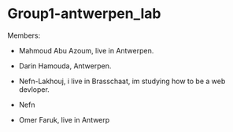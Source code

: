 # Group1-antwerpen_lab
Members:
- Mahmoud Abu Azoum, live in Antwerpen.
- Darin Hamouda, Antwerpen.

- Nefn-Lakhouj, i live in Brasschaat, im studying how to be a web devloper.


- Nefn
- Omer Faruk, live in Antwerp

